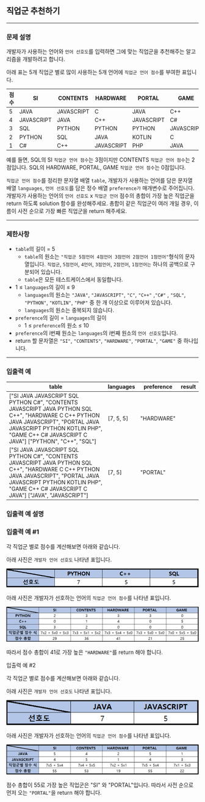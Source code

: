 ## 직업군 추천하기

<hr>

### **문제 설명**

개발자가 사용하는 언어와 `언어 선호도`를 입력하면 그에 맞는 직업군을 추천해주는 알고리즘을 개발하려고 합니다.

아래 표는 5개 직업군 별로 많이 사용하는 5개 언어에 `직업군 언어 점수`를 부여한 표입니다.

|점수|SI|CONTENTS|HARDWARE|PORTAL|GAME|
|----|--|--------|--------|------|----|
|5|JAVA|JAVASCRIPT|C|JAVA|C++|
|4|JAVASCRIPT|JAVA|C++|JAVASCRIPT|C#|
|3|SQL|PYTHON|PYTHON|PYTHON|JAVASCRIPT|
|2|PYTHON|SQL|JAVA|KOTLIN|C|
|1|C#|C++|JAVASCRIPT|PHP|JAVA|

예를 들면, SQL의 SI `직업군 언어 점수`는 3점이지만 CONTENTS `직업군 언어 점수`는 2점입니다. SQL의 HARDWARE, PORTAL, GAME `직업군 언어 점수`는 0점입니다.

`직업군 언어 점수`를 정리한 문자열 배열 `table`, 개발자가 사용하는 언어를 담은 문자열 배열 `languages`, `언어 선호도`를 담은 정수 배열 `preference가` 매개변수로 주어집니다. 개발자가 사용하는 언어의 `언어 선호도` x `직업군 언어` 점수의 총합이 가장 높은 직업군을 return 하도록 solution 함수를 완성해주세요. 총합이 같은 직업군이 여러 개일 경우, 이름이 사전 순으로 가장 빠른 직업군을 return 해주세요.

<hr>

### 제한사항
* `table`의 길이 = 5
    * `table`의 원소는 `"직업군 5점언어 4점언어 3점언어 2점언어 1점언어"`형식의 문자열입니다. `직업군`, `5점언어`, `4언어`, `3점언어`, `2점언어`, `1점언어는` 하나의 공백으로 구분되어 있습니다.
    * `table`은 모든 테스트케이스에서 동일합니다.
* 1 ≤ `languages`의 길이 ≤ 9
    * `languages`의 원소는 `"JAVA"`, `"JAVASCRIPT"`, `"C"`, `"C++"` ,`"C#"` , `"SQL"`, `"PYTHON"`, `"KOTLIN"`, `"PHP"` 중 한 개 이상으로 이루어져 있습니다.
    * `languages`의 원소는 중복되지 않습니다.
* `preference`의 길이 = `languages`의 길이
    * 1 ≤ `preference`의 원소 ≤ 10
* `preference`의 i번째 원소는 `languages`의 i번째 원소의 `언어 선호도`입니다.
* return 할 문자열은 `"SI"`, `"CONTENTS"`, `"HARDWARE"`, `"PORTAL"`, `"GAME"` 중 하나입니다.

<hr>

### 입출력 예
|table|languages|preference|result|
|-----|---------|----------|------|
|["SI JAVA JAVASCRIPT SQL PYTHON C#", "CONTENTS JAVASCRIPT JAVA PYTHON SQL C++", "HARDWARE C C++ PYTHON JAVA JAVASCRIPT", "PORTAL JAVA JAVASCRIPT PYTHON KOTLIN PHP", "GAME C++ C# JAVASCRIPT C JAVA"]	["PYTHON", "C++", "SQL"]|[7, 5, 5]|"HARDWARE"|
|["SI JAVA JAVASCRIPT SQL PYTHON C#", "CONTENTS JAVASCRIPT JAVA PYTHON SQL C++", "HARDWARE C C++ PYTHON JAVA JAVASCRIPT", "PORTAL JAVA JAVASCRIPT PYTHON KOTLIN PHP", "GAME C++ C# JAVASCRIPT C JAVA"]	["JAVA", "JAVASCRIPT"]|[7, 5]|"PORTAL"|

### 입출력 예 설명
### 입출력 예 #1

각 직업군 별로 점수를 계산해보면 아래와 같습니다.

아래 사진은 `개발자 언어 선호도` 나타낸 표입니다.

![tc1_preference](res/tc1_preference.PNG)

아래 사진은 개발자가 선호하는 언어의 `직업군 언어 점수`를 나타낸 표입니다.

![tc1_score](res/tc1_score.PNG)

따라서 점수 총합이 41로 가장 높은 `"HARDWARE"`를 return 해야 합니다.

입출력 예 #2

각 직업군 별로 점수를 계산해보면 아래와 같습니다.

아래 사진은 `개발자 언어 선호도` 나타낸 표입니다.

![tc2_preference](res/tc2_preference.PNG)

아래 사진은 개발자가 선호하는 언어의 `직업군 언어 점수`를 나타낸 표입니다.

![tc2_score](res/tc2_score.PNG)

점수 총합이 55로 가장 높은 직업군은 "SI" 와 "PORTAL"입니다.
따라서 사전 순으로 먼저 오는 `"PORTAL"`을 return 해야 합니다.
